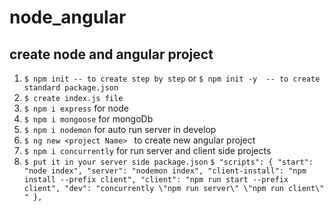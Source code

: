 # node_angular

## create node and angular project

1) `$ npm init -- to create step by step` or `$ npm init -y  -- to create standard package.json`
2) `$ create index.js file`
3) `$ npm i express` for node
4) `$ npm i mongoose` for mongoDb
5) `$ npm i nodemon` for auto run server in develop
6) `$ ng new <project Name> ` to create new angular project 
7) `$ npm i concurrently` for run server and client side projects
8) `$ put it in your server side package.json` 
`$ "scripts": {
    "start": "node index",
    "server": "nodemon index",
    "client-install": "npm install --prefix client",
    "client": "npm run start --prefix client",
    "dev": "concurrently \"npm run server\" \"npm run client\" "
  },`
